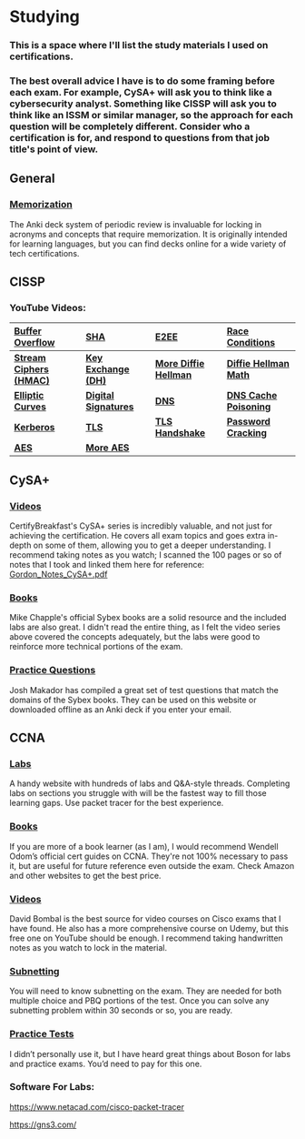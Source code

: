 # Studying
### This is a space where I'll list the study materials I used on certifications. 
### The best overall advice I have is to do some framing before each exam. For example, CySA+ will ask you to think like a cybersecurity analyst. Something like CISSP will ask you to think like an ISSM or similar manager, so the approach for each question will be completely different. Consider who a certification is for, and respond to questions from that job title's point of view.

## General
### <a href= https://apps.ankiweb.net/> Memorization </a>
The Anki deck system of periodic review is invaluable for locking in acronyms and concepts that require memorization. It is originally intended for learning languages, but you can find decks online for a wide variety of tech certifications.

## CISSP

### YouTube Videos:
| <a href= "https://www.youtube.com/watch?v=1S0aBV-Waeo"> Buffer Overflow </a> | <a href= "https://www.youtube.com/watch?v=DMtFhACPnTY&list=PL0LZxT9Dgnxfu1ILW0XnLnq3mb0L5mUPr&index=2"> SHA </a> | <a href= "https://www.youtube.com/watch?v=jkV1KEJGKRA"> E2EE </a> | <a href= "https://www.youtube.com/watch?v=MqnpIwN7dz0"> Race Conditions </a> |
|:------|:------|:------|:------|
| **<a href= "https://www.youtube.com/watch?v=wlSG3pEiQdc"> Stream Ciphers (HMAC)</a>** | **<a href= "https://www.youtube.com/watch?v=NmM9HA2MQGI"> Key Exchange (DH) </a>** | **<a href= "https://www.youtube.com/watch?v=85oMrKd8afY"> More Diffie Hellman </a>** | **<a href= "https://www.youtube.com/watch?v=Yjrfm_oRO0w"> Diffie Hellman Math </a>** |
| **<a href= "https://www.youtube.com/watch?v=NF1pwjL9-DE&list=PL0LZxT9Dgnxfu1ILW0XnLnq3mb0L5mUPr&index=7"> Elliptic Curves </a>** | **<a href= "https://www.youtube.com/watch?v=s22eJ1eVLTU"> Digital Signatures </a>** | **<a href= "https://www.youtube.com/watch?v=uOfonONtIuk"> DNS </a>** | **<a href= "https://www.youtube.com/watch?v=7MT1F0O3_Yw"> DNS Cache Poisoning </a>** |
| **<a href= "https://www.youtube.com/watch?v=qW361k3-BtU"> Kerberos </a>** | **<a href= "https://www.youtube.com/watch?v=0TLDTodL7Lc"> TLS </a>** | **<a href= "https://www.youtube.com/watch?v=86cQJ0MMses"> TLS Handshake </a>** | **<a href= "https://www.youtube.com/watch?v=7U-RbOKanYs"> Password Cracking </a>** |
| **<a href= "https://www.youtube.com/watch?v=O4xNJsjtN6E"> AES </a>** | **<a href= "https://www.youtube.com/watch?v=C4ATDMIz5wc"> More AES </a>** | **<a href= ""> </a>** | **<a href= ""> </a>** |

## CySA+
### <a href= "https://www.youtube.com/playlist?list=PLMYSjEaGLw_vGxGsAIUgmkbEm52QR02tx"> Videos </a>
CertifyBreakfast's CySA+ series is incredibly valuable, and not just for achieving the certification. He covers all exam topics and goes extra in-depth on some of them, allowing you to get a deeper understanding. I recommend taking notes as you watch; I scanned the 100 pages or so of notes that I took and linked them here for reference:
[Gordon_Notes_CySA+.pdf](https://github.com/user-attachments/files/17528745/Gordon_Notes_CySA%2B_compressed.pdf)

### <a href= https://www.amazon.com/CompTIA-CySA-Study-Guide-CS0-003/dp/1394182902> Books </a>
Mike Chapple's official Sybex books are a solid resource and the included labs are also great. I didn't read the entire thing, as I felt the video series above covered the concepts adequately, but the labs were good to reinforce more technical portions of the exam.

### <a href= https://lognpacific.com/free-certification-practice-tests/free-comptia-cysa-practice-tests/> Practice Questions </a>
Josh Makador has compiled a great set of test questions that match the domains of the Sybex books. They can be used on this website or downloaded offline as an Anki deck if you enter your email. 

## CCNA
### <a href= https://www.certskills.com/> Labs </a>
A handy website with hundreds of labs and Q&A-style threads. Completing labs on sections you struggle with will be the fastest way to fill those learning gaps. Use packet tracer for the best experience.

### <a href= https://www.ciscopress.com/store/ccna-200-301-official-cert-guide-library-9781587147142> Books </a>
If you are more of a book learner (as I am), I would recommend Wendell Odom’s official cert guides on CCNA. They're not 100% necessary to pass it, but are useful for future reference even outside the exam. Check Amazon and other websites to get the best price.

### <a href= "https://www.youtube.com/watch?v=zxZpopqhKk8&list=PLhfrWIlLOoKPc2RecyiM_A9nf3fUU3e6g"> Videos </a>
David Bombal is the best source for video courses on Cisco exams that I have found. He also has a more comprehensive course on Udemy, but this free one on YouTube should be enough. I recommend taking handwritten notes as you watch to lock in the material.

### <a href= https://subnettingpractice.com/> Subnetting </a>
You will need to know subnetting on the exam. They are needed for both multiple choice and PBQ portions of the test. Once you can solve any subnetting problem within 30 seconds or so, you are ready.

### <a href= https://www.boson.com/practice-exam/200-301-cisco-ccna-practice-exam> Practice Tests </a>
I didn’t personally use it, but I have heard great things about Boson for labs and practice exams. You’d need to pay for this one.

### Software For Labs:
https://www.netacad.com/cisco-packet-tracer

https://gns3.com/
